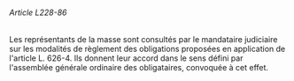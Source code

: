 ###### Article L228-86

Les représentants de la masse sont consultés par le mandataire judiciaire sur les modalités de règlement des obligations proposées en application de l'article L. 626-4. Ils donnent leur accord dans le sens défini par l'assemblée générale ordinaire des obligataires, convoquée à cet effet.

